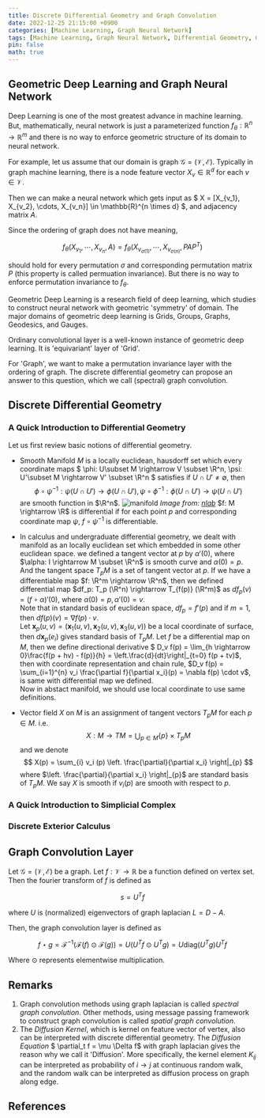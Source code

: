 ```yaml
---
title: Discrete Differential Geometry and Graph Convolution
date: 2022-12-25 21:15:00 +0900
categories: [Machine Learning, Graph Neural Network]
tags: [Machine Learning, Graph Neural Network, Differential Geometry, Geometric Deep Learning, Discrete Fourier Transform]
pin: false
math: true
---
```


## Geometric Deep Learning and Graph Neural Network

Deep Learning is one of the most greatest advance in machine learning.
But, mathematically, neural network is just a parameterized function
$f_{\theta}: \mathbb{R}^n \rightarrow \mathbb{R}^m$ and there is no way to
enforce geometric structure of its domain to neural network.

For example, let us assume that our domain is graph $\mathcal{G} = (\mathcal{V}, \mathcal{E})$.
Typically in graph machine learning, there is a node feature vector $X_v \in \mathbb{R}^d$ for each $v \in \mathcal{V}$.

Then we can make a neural network which gets input as $ X = [X_{v_1}, X_{v_2}, \cdots, X_{v_n}] \in \mathbb{R}^{n \times d} $, and adjacency matrix $A$.

Since the ordering of graph does not have meaning, 

$$
    f_{\theta} (X_{v_1}, \cdots, X_{v_n}, A) = f_{\theta} (X_{v_{\sigma(1)}}, \cdots, X_{v_{\sigma(n)}}, PAP^T)
$$

should hold for every permutation $\sigma$ and corresponding permutation matrix $P$ (this property is called permuation invariance).
But there is no way to enforce permutation invariance to $f_{\theta}$.

Geometric Deep Learning is a research field of deep learning, which studies to construct 
neural network with geometric 'symmetry' of domain.
The major domains of geometric deep learning is 
Grids, Groups, Graphs, Geodesics, and Gauges.


Ordinary convolutional layer is a well-known instance of geometric deep learning.
It is 'equivariant' layer of 'Grid'.

For 'Graph', we want to make a permutation invariance layer with the ordering of graph.
The discrete differential geometry can propose an answer to this question, which we call 
(spectral) graph convolution.

## Discrete Differential Geometry


### A Quick Introduction to Differential Geometry
Let us first review basic notions of differential geometry.$\renewcommand{\R}{\mathbb{R}}$

* Smooth Manifold $M$ is a locally euclidean, hausdorff set which every coordinate maps
$
\phi: U\subset M \rightarrow V \subset \R^n, \psi: U'\subset M \rightarrow V' \subset \R^n
$
satisfies if $U \cap U' \neq \emptyset$, then
$$
\phi \circ \psi^{-1} : \psi( U \cap U' )\rightarrow \phi(U \cap U'), \psi \circ \phi^{-1} : \phi(U \cap U') \rightarrow \psi(U\cap U')
$$
are smooth function in $\R^n$.
![manifold](https://ncatlab.org/nlab/files/ChartsOfAManifold.png)
*Image from: [nlab](https://ncatlab.org/nlab/show/differentiable+manifold)*
$f: M \rightarrow \R$ is differential if for each point $p$ and 
corresponding coordinate map $\psi$, $f \circ \psi^{-1}$ is differentiable.


<!-- * Tangent vector $v$ at $p$ is a map from $\mathcal{C}^{\infty}(M)$ to $\R$ such that

    $v(af + bg) = a v(f) + b v(g)$

    $v(fg) = v(f)g(p) + f(p)v(g)$

    Note that this pedantic definition intends to the directional derivative of calculus,
    $ v \cdot \nabla f (p)= D_v f(p) = df (p)(v) $ -->
    
* In calculus and undergraduate differential geometry, we dealt with manifold as an locally euclidean set which embedded in some other euclidean space.
we defined a tangent vector at $p$ by $\alpha'(0)$, where $\alpha: I \rightarrow M \subset \R^n$ is smooth curve and $\alpha(0) = p$.
And the tangent space $T_p M$ is a set of tangent vector at $p$.
If we have a differentiable map $f: \R^m \rightarrow \R^n$, then we defined differential map
$df_p: T_p (\R^n) \rightarrow T_{f(p)} (\R^m)$ as $df_p(v) = (f \circ \alpha)'(0)$, where $\alpha(0) = p, \alpha'(0) = v$.  
Note that in standard basis of euclidean space, $df_p = f'(p)$ and if $m=1$, then $df(p)(v) = \nabla f(p) \cdot v$.  
Let $\newcommand{\x}{\mathbf{x}}\x_p (u, v) = (\x_1(u,v), \x_2(u,v), \x_3(u,v))$ be a local coordinate of surface,
then $\newcommand{\x}{\mathbf{x}}d\x_p(e_i)$ gives standard basis of $T_p M$.
Let $f$ be a differential map on $M$, then we define directional derivative
$ D_v f(p) = \lim_{h \rightarrow 0}\frac{f(p + hv) - f(p)}{h} = \left.\frac{d}{dt}\right|_{t=0} f(p + tv)$,
then with coordinate representation and chain rule, $D_v f(p) = \sum_{i=1}^{n} v_i \frac{\partial f}{\partial x_i}(p) = \nabla f(p) \cdot v$, is same with differential map we defined.  
Now in abstact manifold, we should use local coordinate to use same definitions.


* Vector field $X$ on $M$ is an assignment of tangent vectors $T_p M$ for each $p \in M$.
i.e.
$$
    X: M \rightarrow TM = \bigcup_{p \in M} \{p\} \times T_p M
$$
and we denote 
$$
    X(p) = \sum_{i} v_i (p) \left. \frac{\partial}{\partial x_i} \right|_{p}
$$
where $\left. \frac{\partial}{\partial x_i} \right|_{p}$ are standard basis of $T_p M$.
We say $X$ is smooth if $v_i(p)$ are smooth with respect to $p$.



### A Quick Introduction to Simplicial Complex

### Discrete Exterior Calculus


## Graph Convolution Layer
Let $\mathcal{G} = (\mathcal{V}, \mathcal{E})$ be a graph.
Let $f: \mathcal{V} \rightarrow \mathbb{R}$ be a function defined on vertex set.
Then the fourier transform of $f$ is defined as 

$$
    s = U^T f 
$$

where $U$ is (normalized) eigenvectors of graph laplacian $L = D - A$.

Then, the graph convolution layer is defined as

$$
    f \star g = \mathcal{F}^{-1} (\mathcal{F}(f) \odot \mathcal{F}(g)) 
    = U (U^T f \odot U^T g) = U \textrm{diag} (U^T g) U^T f
$$

Where $\odot$ represents elementwise multiplication.


## Remarks

1. Graph convolution methods using graph laplacian is called *spectral graph convolution*. Other methods, using message passing framework to construct graph convolution is called *spatial graph convolution*.
2. The *Diffusion Kernel*, which is kernel on feature vector of vertex, also can be interpreted with 
discrete differential geometry. 
The *Diffusion Equation* $  \partial_t f = \mu \Delta f$ with graph laplacian gives the reason why we call it 'Diffusion'.
More specifically, the kernel element $K_{ij}$ can be interpreted as probability of
$i \rightarrow j$ at continuous random walk, and the random walk can be interpreted as
diffusion process on graph along edge.


## References